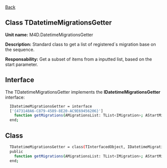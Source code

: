 [Back](CLASSES_REFERENCE.md)
## Class **TDatetimeMigrationsGetter** ## 

**Unit name:** M4D.DatetimeMigrationsGetter

**Description:** Standard class to get a list of registered´s migration base on the sequence.

**Responsability:** Get a subset of items from a inputted list, based on the start parameter.

## Interface ##
The TDatetimeMigrationsGetter implements the **IDatetimeMigrationsGetter** interface:
```sh
  IDatetimeMigrationsGetter = interface
  ['{473148A6-C879-4589-8E20-AC9E69456206}']
    function getMigrations(AMigrationsList: TList<IMigration>; AStartMigrationDateTime: TDatetime; AMainMigrationsGetter: IMainMigrationsGetter): TList<IMigration>;
  end;
```
## Class ##

```sh
  TDatetimeMigrationsGetter = class(TInterfacedObject, IDatetimeMigrationsGetter)
  public
    function getMigrations(AMigrationsList: TList<IMigration>; AStartMigrationDateTime: TDateTime; AMainMigrationsGetter: IMainMigrationsGetter): TList<IMigration>;
  end;
```